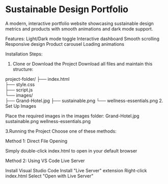 # Sustainable Design Portfolio

A modern, interactive portfolio website showcasing sustainable design metrics and products with smooth animations and dark mode support.

Features:
Light/Dark mode toggle
Interactive dashboard
Smooth scrolling
Responsive design
Product carousel
Loading animations

Installation Steps:

1. Clone or Download the Project
  Download all files and maintain this structure:

project-folder/
├── index.html         
├── style.css        
├── script.js         
└── images/           
    ├── Grand-Hotel.jpg
    ├── sustainable.png
    └── wellness-essentials.png
2. Set Up Images

Place the required images in the images folder:
  Grand-Hotel.jpg
  sustainable.png
  wellness-essentials.png

3.Running the Project Choose one of these methods:

Method 1: Direct File Opening

Simply double-click index.html to open in your default browser

Method 2: Using VS Code Live Server

Install Visual Studio Code
Install "Live Server" extension
Right-click index.html
Select "Open with Live Server"  
    
